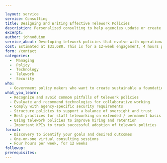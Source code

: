 ```yaml
---

layout: service
service: Consulting
title: Designing and Writing Effective Telework Policies
description: Personalized consulting to help agencies update or create sustainable and effective telework policies
excerpt: 
author: johnoduinn
service_about: Developing telework policies that evolve with operational and technical needs is essential for long-term resilience in the event of prolonged government office closures or scaling telework opportunities to build a more diverse, effective, and modern workforce. We consult with executives to create or revise their telework policies in accordance with best practices for distributed teams, helping you navigate the complexities of security, training certifications, scalability, and performance measurement.
cost: Estimated at $31,680. This is for a 12-week engagement, 4 hours per week at $660 per hour. To speed up this complex, custom process, we use common patterns and established best practices wherever applicable.
form: /contact
categories:
  -  Managing
  -  Policy
  -  Technology
  -  Telework
  -  Security
who:
  - Government policy makers who want to create sustainable a foundation for successful remote / telework
what_you_learn:
  - Recognize and avoid common pitfalls of telework policies
  - Evaluate and recommend technologies for collaborative working
  - Comply with agency-specific security requirements
  - Structure policies to support a balance of oversight and trust
  - Best practices for staff teleworking on extended / permanent basis
  - Using telework policies to improve hiring and retention
  - Important KPIs to track successful adoption of telework policies
format:
  - Discovery to identify your goals and desired outcomes
  - One-on-one virtual consulting sessions
  - Four hours per week, for 12 weeks
followup: 
prerequisites: 
---
```

